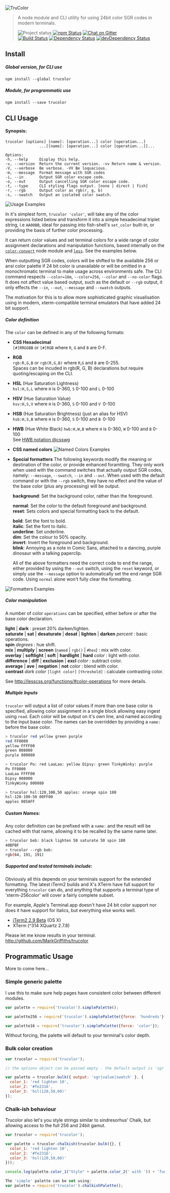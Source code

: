 ![TruColor][logo]
>A node module and CLI utility for using 24bit color SGR codes in modern terminals.
>
>![Project status][project-badge]
[![npm Status][npm-badge]][npm]
[![Chat on Gitter][gitter-badge]][gitter]  
[![Build Status][build-badge]][travis]
[![Dependency Status][david-badge]][david]
[![devDependency Status][david-dev-badge]][david-dev]


## Install
##### Global version, for CLI use
`npm install --global trucolor`

##### Module, for programmatic use
`npm install --save trucolor`

## CLI Usage

#### Synopsis:

```text
trucolor [options] [name]: [operation...] color [operation...]
               ...[[name]: [operation...] color [operation...]]...

Options:
-h, --help     Display this help.
-v, --version  Return the current version. -vv Return name & version.
-V, --verbose  Be verbose. -VV Be loquacious.                        
-m, --message  Format message with SGR codes
-i, --in       Output SGR color escape code.                         
-o, --out      Output cancelling SGR color escape code.   
-t, --type     CLI styling flags output. [none | direct | fish]           
-r, --rgb      Output color as rgb(r, g, b)                          
-s, --swatch   Output an isolated color swatch.
```

![Usage Examples][example]

In it's simplest form, `trucolor 'color'`, will take any of the color expressions listed below and transform it into a simple hexadecimal triplet string, i.e `AA00BB`, ideal for passing into fish-shell's `set_color` built-in, or providing the basis of further color processing.

It can return color values and set terminal colors for a wide range of color assignment declarations and manipulation functions, based internally on the [`color-convert`](https://github.com/Qix-/color-convert) node module and [`less`](http://lesscss.org). See the examples below.

When outputting SGR codes, colors will be shifted to the availalble 256 or ansi color palette if 24 bit color is unavailable or will be omitted in a monochromatic terminal to make usage across environments safe. The CLI command respects `--color=16m`, `--color=256`, `--color` and `--no-color` flags. It does not affect value based output, such as the default or `--rgb` output, it only effects the `--in`, `--out`, `--message` and `--swatch` outputs.

The motivation for this is to allow more sophisticated graphic visualisation using in modern, xterm-compatible terminal emulators that have added 24 bit support.

##### Color definition

The `color` can be defined in any of the following formats:

- __CSS Hexadecimal__  
  `[#]RRGGBB` or `[#]RGB` where `R`, `G` and `B` are 0-F.

- __RGB__  
  `rgb:R,G,B` or `rgb(R,G,B)` where `R`,`G` and `B` are 0-255.  
  Spaces can be incuded in rgb(R, G, B) declarations but require quoting/escaping on the CLI.

- __HSL__ (Hue Saturation Lightness)  
  `hsl:H,S,L` where `H` is 0-360, `S` 0-100 and `L` 0-100

- __HSV__ (Hue Saturation Value)  
  `hsv:H,S,V` where `H` is 0-360, `S` 0-100 and `V `0-100

- __HSB__ (Hue Saturation Brightness) (just an alias for HSV)  
  `hsb:H,S,B` where `H` is 0-360, `S` 0-100 and `B `0-100

- __HWB__ (Hue White Black)
  `hwb:H,W,B` where `H` is 0-360, `W` 0-100 and `B` 0-100  
  See [HWB notation @csswg](https://drafts.csswg.org/css-color/#the-hwb-notation)

- __CSS named colors__
![Named Colors Examples][named]

- __Special formatters__
The following keywords modify the meaning or destination of the color, or provide enhanced foramtting. They only work when used with the command switches that actually output SGR codes, namely: `--message`, `--swatch`, `--in` and `--out`. When used with the default command or with the `--rgb` switch, they have no effect and the value of the base color (plus any processing) will be output.

  __background__: Set the background color, rather than the foreground.

  __normal__: Set the color to the default foreground and background.  
  __reset__: Sets colors and special formatting back to the default.

  __bold__: Set the font to bold.  
  __italic__: Set the font to italic.  
  __underline__: Set underline.  
  __dim__: Set the colour to 50% opacity.  
  __invert__: Invert the foreground and background.  
  __blink__: Annoying as a note in Comic Sans, attached to a dancing, purple dinosaur with a talking paperclip.

  All of the above formatters need the correct code to end the range, either provided by using the `--out` switch, using the `reset` keyword, or simply use the `--message` option to automatically set the end range SGR code. Using `normal` alone won't fully clear the formatting.

![Formatters Examples][formatters]

##### Color manipulation

A number of color `operations` can be specified, either before or after the base color declaration.

__light__ | __dark__ : preset 20% darken/lighten.  
__saturate__ | __sat__ | __desaturate__ | __desat__ | __lighten__ | __darken__ _percent_ : basic operations.  
__spin__ _degrees_ : hue shift.  
__mix__ | __multiply__ | __screen__ (`named` | `rgb()` | `#hex`) : mix with color.  
__overlay__ | __softlight__ | __soft__ | __hardlight__ | __hard__ _color_ : light with color.  
__difference__ | __diff__ | __exclusion__ | __excl__ _color_ : subtract color.  
__average__ | __ave__ | __negation__ | __not__ _color_ : blend with color.  
__contrast__ _dark color_ `[light color]` `[threshold]` : calculate contrasting color.  

See <http://lesscss.org/functions/#color-operations> for more details.

##### Multiple Inputs
`trucolor` will output a list of color values if more than one base color is specified, allowing color assignment in a single block allowing easy ingest using `read`. Each color will be output on it's own line, and named according to the input base color. The names can be overridden by providing a `name:` before the base color.

```sh
> trucolor red yellow green purple
red FF0000
yellow FFFF00
green 008000
purple 800080

> trucolor Po: red LaaLaa: yellow Dipsy: green TinkyWinky: purple
Po FF0000
LaaLaa FFFF00
Dipsy 008000
TinkyWinky 800080

> trucolor hsl:120,100,50 apples: orange spin 180
hsl-120-100-50 00FF00
apples 005AFF
```

##### Custom Names:
Any color definition can be prefixed with a `name:` and the result will be cached with that name, allowing it to be recalled by the same name later.

```sh
> trucolor bob: black lighten 50 saturate 50 spin 180
40BFBF
> trucolor --rgb bob:
rgb(64, 191, 191)
```

##### Supported and tested terminals include:
Obviously all this depends on your terminals support for the extended formatting. The latest iTerm2 builds and X's XTerm have full support for everything `trucolor` can do, and anything that supports a terminal type of 'xterm-256color' will cover a fairly complete subset.

For example, Apple's Terminal.app doesn't have 24 bit color support nor does it have support for italics, but everything else works well.

- [iTerm2 2.9 Beta](https://iterm2.com/downloads.html) (OS X)
- XTerm (^314 XQuartz 2.7.8)

Please let me know results in your terminal. <http://github.com/MarkGriffiths/trucolor>

## Programmatic Usage

More to come here...

### Simple generic palette

I use this to make sure help pages have consistent color between different modules.

```javascript
var palette = require('trucolor').simplePalette();

var palette256 = require('trucolor').simplePalette({force: 'hundreds'});

var palette16 = require('trucolor').simplePalette({force: 'color'});
```

Without forcing, the palette will default to your terminal's color depth.

### Bulk color creation

```javascript
var trucolor = require('trucolor');

// the options object can be passed empty - the default output is 'sgr'

var palette = trucolor.bulk({ output: 'sgr|value|swatch' }, {
  color_1: 'red lighten 10',
  color_2: '#fe2316',
  color_3: 'hsl(120,50,60)'
});
```

### Chalk-ish behaviour

Trucolor also let's you style strings similar to sindresorhus' Chalk, but allowing access to the full 256 and 24bit gamut.

```javascript
var trucolor = require('trucolor');

var palette = trucolor.chalkish(trucolor.bulk({}, {
  color_1: 'red lighten 10',
  color_2: '#fe2316',
  color_3: 'hsl(120,50,60)'
}));

console.log(palette.color_1("Style" + palette.color_2(' with ')) + 'functions')

The 'simple' palette can be set using:
var palette = require('trucolor').chalkishPalette();
```

[logo]: https://raw.githubusercontent.com/MarkGriffiths/trucolor/master/media/banner.png
[example]: https://raw.githubusercontent.com/MarkGriffiths/trucolor/master/media/example.png
[named]: https://raw.githubusercontent.com/MarkGriffiths/trucolor/master/media/named.png
[formatters]: https://raw.githubusercontent.com/MarkGriffiths/trucolor/master/media/formatters.png

[project-badge]: http://img.shields.io/badge/status-beta-blue.svg?style=flat
[build-badge]: http://img.shields.io/travis/MarkGriffiths/trucolor.svg?branch=master&style=flat
[david-badge]: http://img.shields.io/david/MarkGriffiths/trucolor.svg?style=flat
[david-dev-badge]: http://img.shields.io/david/dev/MarkGriffiths/trucolor.svg?style=flat
[npm-badge]: https://img.shields.io/npm/v/trucolor.svg?style=flat
[gitter-badge]: https://badges.gitter.im/MarkGriffiths/help.svg

[travis]: https://travis-ci.org/MarkGriffiths/trucolor
[david]: https://david-dm.org/MarkGriffiths/trucolor
[david-dev]: https://david-dm.org/MarkGriffiths/trucolor#info=devDependencies
[npm]: https://www.npmjs.com/package/trucolor
[gitter]: https://gitter.im/MarkGriffiths/help?utm_source=badge&utm_medium=badge&utm_campaign=pr-badge&utm_content=badge

